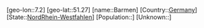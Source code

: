 ﻿---
location: [51.27,7.2]
type: City
tags:
- geo/City


SpocWebEntityId: 29025
isDeleted: false
confidential: public

---
[geo-lon::7.2]
[geo-lat::51.27]
[name::Barmen]
[Country::[Germany](geo/Continent/Europe/Germany.md)]
[State::[NordRhein-Westfahlen](NordRhein-Westfahlen)]
[Population::]
[Unknown::]

